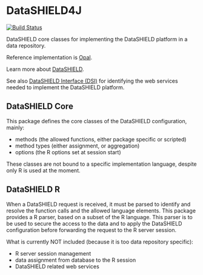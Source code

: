 # DataSHIELD4J

[![Build Status](https://travis-ci.com/obiba/datashield4j.svg?branch=master)](https://travis-ci.com/obiba/datashield4j)

DataSHIELD core classes for implementing the DataSHIELD platform in a data repository.

Reference implementation is [Opal](https://github.com/obiba/opal).

Learn more about [DataSHIELD](http://www.datashield.ac.uk/).

See also [DataSHIELD Interface (DSI)](https://github.com/datashield/DSI) for identifying the web services needed to implement the DataSHIELD platform.

## DataSHIELD Core

This package defines the core classes of the DataSHIELD configuration, mainly:

* methods (the allowed functions, either package specific or scripted)
* method types (either assignment, or aggregation)
* options (the R options set at session start)

These classes are not bound to a specific implementation language, despite only R is used at the moment.

## DataSHIELD R

When a DataSHIELD request is received, it must be parsed to identify and resolve the function calls and the allowed language elements. This package provides a R parser, based on a subset of the R language. This parser is to be used to secure the access to the data and to apply the DataSHIELD configuration before forwarding the request to the R server session.

What is currently NOT included (because it is too data repository specific):

* R server session management
* data assignment from database to the R session
* DataSHIELD related web services
